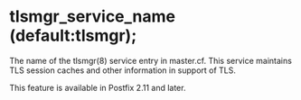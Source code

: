 # tlsmgr_service_name (default:tlsmgr); 

 The name of the tlsmgr(8) service entry in master.cf. This
service maintains TLS session caches and other information in support
of TLS. 

 This feature is available in Postfix 2.11 and later. 



